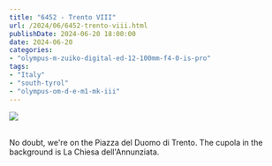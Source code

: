 ```yaml
---
title: "6452 - Trento VIII"
url: /2024/06/6452-trento-viii.html
publishDate: 2024-06-20 18:00:00
date: 2024-06-20
categories:
- "olympus-m-zuiko-digital-ed-12-100mm-f4-0-is-pro"
tags:
- "Italy"
- "south-tyrol"
- "olympus-om-d-e-m1-mk-iii"
---
```

<div class="container">
<div class="center"><a target="_blank" href="https://d25zfm9zpd7gm5.cloudfront.net/1200x1200/2020/20200905_120941_lr.jpg"><img class="webfeedsFeaturedVisual" src="https://d25zfm9zpd7gm5.cloudfront.net/0600x0600/2020/20200905_120941_lr.jpg" /></a></div>
</div>
<br />

No doubt, we're on the Piazza del Duomo di Trento. The
cupola in the background is La Chiesa dell'Annunziata.
